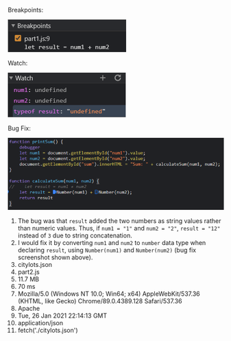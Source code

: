 Breakpoints:

![breakpoints window](./breakpoints.png)

Watch:

![watch window](./watch.png)

Bug Fix:

![bug fix](./bugfix.png)

1. The bug was that `result` added the two numbers as string values rather than numeric values. Thus, if `num1 = "1"` and `num2 = "2"`, `result = "12"` instead of `3` due to string concatenation.
2. I would fix it by converting `num1` and `num2` to `number` data type when declaring `result`, using `Number(num1)` and `Number(num2)` (bug fix screenshot shown above).
3. citylots.json
4. part2.js
5. 11.7 MB
6. 70 ms
7. Mozilla/5.0 (Windows NT 10.0; Win64; x64) AppleWebKit/537.36 (KHTML, like Gecko) Chrome/89.0.4389.128 Safari/537.36
8. Apache
9.  Tue, 26 Jan 2021 22:14:13 GMT
10. application/json
11. fetch('./citylots.json')
